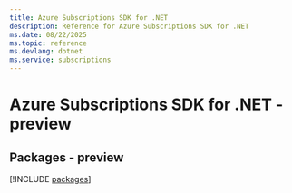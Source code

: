 ```yaml
---
title: Azure Subscriptions SDK for .NET
description: Reference for Azure Subscriptions SDK for .NET
ms.date: 08/22/2025
ms.topic: reference
ms.devlang: dotnet
ms.service: subscriptions
---
```

# Azure Subscriptions SDK for .NET - preview
## Packages - preview
[!INCLUDE [packages](subscriptions-index.md)]